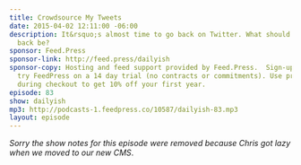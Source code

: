 ```yaml
---
title: Crowdsource My Tweets
date: 2015-04-02 12:11:00 -06:00
description: It&rsquo;s almost time to go back on Twitter. What should my first tweet
  back be?
sponsor: Feed.Press
sponsor-link: http://feed.press/dailyish
sponsor-copy: Hosting and feed support provided by Feed.Press.  Sign-up today and
  try FeedPress on a 14 day trial (no contracts or commitments). Use promo code "dailyish"
  during checkout to get 10% off your first year.
episode: 83
show: dailyish
mp3: http://podcasts-1.feedpress.co/10587/dailyish-83.mp3
layout: episode
---
```


<em>Sorry the show notes for this episode were removed because Chris got lazy when we moved to our new CMS</em>.
